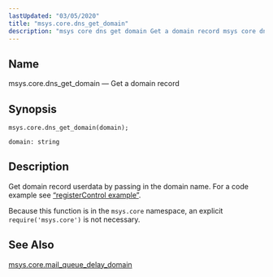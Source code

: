 ```yaml
---
lastUpdated: "03/05/2020"
title: "msys.core.dns_get_domain"
description: "msys core dns get domain Get a domain record msys core dns get domain domain Get domain record userdata by passing in the domain name For a code example see Example 70 33 register Control example Because this function is in the msys core namespace an explicit require msys core..."
---
```


<a name="lua.ref.msys.core.dns_get_domain"></a> 
## Name

msys.core.dns_get_domain — Get a domain record

<a name="idp15663056"></a> 
## Synopsis

`msys.core.dns_get_domain(domain);`

`domain: string`<a name="idp15665584"></a> 
## Description

Get domain record userdata by passing in the domain name. For a code example see [“registerControl example”](/momentum/4/lua/ref-msys-register-control#lua.ref.msys.registerControl.example).

Because this function is in the `msys.core` namespace, an explicit `require('msys.core')` is not necessary.

<a name="idp15668976"></a> 
## See Also

[msys.core.mail_queue_delay_domain](/momentum/4/lua/ref-msys-core-mail-queue-delay-domain)